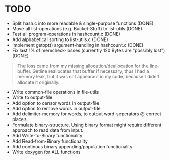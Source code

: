 # TODO 
* Split hash.c into more readable & single-purpose functions (DONE)
* Move all list-operations (e.g. Bucket-Stuff) to list-utils (DONE)
* Test all program-operations in hashcount.c (DONE)
* Add alphabetical sorting to list-utils.c (DONE)
* Implement getopt() argument-handling in hashcount.c (DONE)
* Fix last 1% of memcheck-losses (currently 120 Bytes are "possibly lost") (DONE)
> The loss came from my missing allocation/deallocation for the line-buffer. Getline reallocates that buffer if necessary, thus I had a memory leak, but it was not appearant in my code, because I didn't allocate it originally.
* Write common-file operations in file-utils
* Write to output-file
* Add option to censor words in output-file
* Add option to remove words in output-file
* Add delimiter-memory for words, to output word-seperators @ correct places.
* Formulate binary-structure. Using binary format might require different approach to read data from input.
* Add Write-to-Binary functionality
* Add Read-from-Binary functionality
* Add continous binary appending/population functionality
* Write doxygen for ALL functions